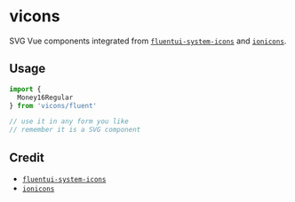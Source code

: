 # vicons
SVG Vue components integrated from [`fluentui-system-icons`](https://github.com/microsoft/fluentui-system-icons) and [`ionicons`](https://github.com/ionic-team/ionicons).

## Usage
```js
import {
  Money16Regular
} from 'vicons/fluent'

// use it in any form you like
// remember it is a SVG component
```

## Credit
- [`fluentui-system-icons`](https://github.com/microsoft/fluentui-system-icons)
- [`ionicons`](https://github.com/ionic-team/ionicons)